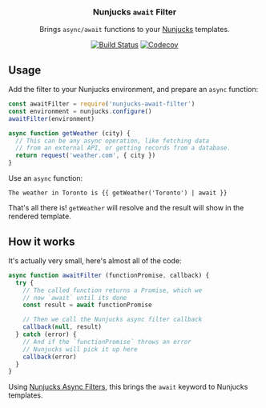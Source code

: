 <h3 align="center">Nunjucks <code>await</code> Filter</h3>
<p align="center">Brings <code>async/await</code> functions to your <a href="https://mozilla.github.io/nunjucks">Nunjucks</a> templates.<p>
<p align="center"><a href="https://travis-ci.org/jasonetco/nunjucks-await-filter"><img src="https://badgen.now.sh/travis/jasonetco/nunjucks-await-filter" alt="Build Status"></a> <a href="https://codecov.io/gh/jasonetco/nunjucks-await-filter/"><img src="https://badgen.now.sh/codecov/c/github/jasonetco/nunjucks-await-filter" alt="Codecov"></a></p>

## Usage

Add the filter to your Nunjucks environment, and prepare an `async` function:

```js
const awaitFilter = require('nunjucks-await-filter')
const environment = nunjucks.configure()
awaitFilter(environment)

async function getWeather (city) {
  // This can be any async operation, like fetching data
  // from an external API, or getting records from a database.
  return request('weather.com', { city })
}
```

Use an `async` function:

```nunjucks
The weather in Toronto is {{ getWeather('Toronto') | await }}
```

That's all there is! `getWeather` will resolve and the result will show in the rendered template.

## How it works

It's actually very small, here's almost all of the code:

```js
async function awaitFilter (functionPromise, callback) {
  try {
    // The called function returns a Promise, which we
    // now `await` until its done
    const result = await functionPromise

    // Then we call the Nunjucks async filter callback
    callback(null, result)
  } catch (error) {
    // And if the `functionPromise` throws an error
    // Nunjucks will pick it up here
    callback(error)
  }
}
```

Using [Nunjucks Async Filters](https://mozilla.github.io/nunjucks/api.html#addfilter), this brings the `await` keyword to Nunjucks templates.

